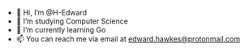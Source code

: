 - 👋 Hi, I’m @H-Edward
- 👀 I’m studying Computer Science
- 🌱 I’m currently learning Go
- 📫 You can reach me via email at edward.hawkes@protonmail.com
